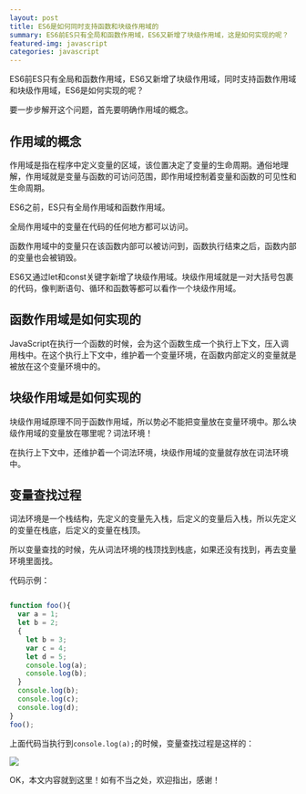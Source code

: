 ```yaml
---
layout: post
title: ES6是如何同时支持函数和块级作用域的
summary: ES6前ES只有全局和函数作用域，ES6又新增了块级作用域，这是如何实现的呢？
featured-img: javascript
categories: javascript
---
```


ES6前ES只有全局和函数作用域，ES6又新增了块级作用域，同时支持函数作用域和块级作用域，ES6是如何实现的呢？

要一步步解开这个问题，首先要明确作用域的概念。

## 作用域的概念

作用域是指在程序中定义变量的区域，该位置决定了变量的生命周期。通俗地理解，作用域就是变量与函数的可访问范围，即作用域控制着变量和函数的可见性和生命周期。

ES6之前，ES只有全局作用域和函数作用域。

全局作用域中的变量在代码的任何地方都可以访问。

函数作用域中的变量只在该函数内部可以被访问到，函数执行结束之后，函数内部的变量也会被销毁。

ES6又通过let和const关键字新增了块级作用域。块级作用域就是一对大括号包裹的代码，像判断语句、循环和函数等都可以看作一个块级作用域。

## 函数作用域是如何实现的

JavaScript在执行一个函数的时候，会为这个函数生成一个执行上下文，压入调用栈中。在这个执行上下文中，维护着一个变量环境，在函数内部定义的变量就是被放在这个变量环境中的。

## 块级作用域是如何实现的

块级作用域原理不同于函数作用域，所以势必不能把变量放在变量环境中。那么块级作用域的变量放在哪里呢？词法环境！

在执行上下文中，还维护着一个词法环境，块级作用域的变量就存放在词法环境中。

## 变量查找过程

词法环境是一个栈结构，先定义的变量先入栈，后定义的变量后入栈，所以先定义的变量在栈底，后定义的变量在栈顶。

所以变量查找的时候，先从词法环境的栈顶找到栈底，如果还没有找到，再去变量环境里面找。

代码示例：

```javascript

function foo(){
  var a = 1;
  let b = 2;
  {
    let b = 3;
    var c = 4;
    let d = 5;
    console.log(a);
    console.log(b);
  }
  console.log(b);
  console.log(c);
  console.log(d);
}   
foo();
```

上面代码当执行到`console.log(a);`的时候，变量查找过程是这样的：

![]({{site.url}}{{site.baseurl}}/assets/img/no_subject/block_scope.png)

OK，本文内容就到这里！如有不当之处，欢迎指出，感谢！